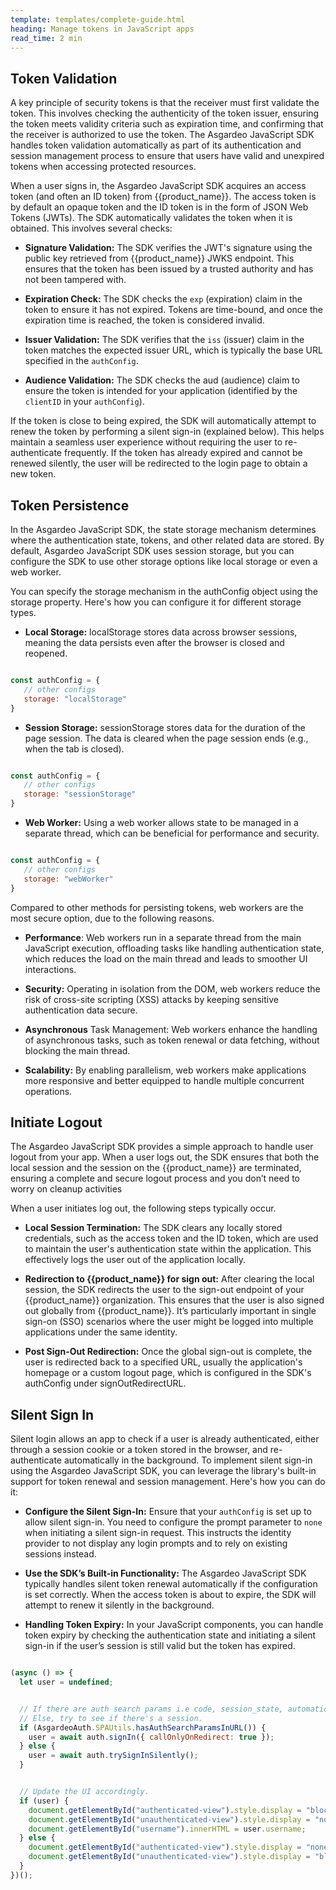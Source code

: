 ```yaml
---
template: templates/complete-guide.html
heading: Manage tokens in JavaScript apps 
read_time: 2 min
---
```


## Token Validation

A key principle of security tokens is that the receiver must first validate the token. This involves checking the authenticity of the token issuer, ensuring the token meets validity criteria such as expiration time, and confirming that the receiver is authorized to use the token. The Asgardeo JavaScript SDK handles token validation automatically as part of its authentication and session management process to ensure that users have valid and unexpired tokens when accessing protected resources.

When a user signs in, the Asgardeo JavaScript SDK acquires an access token (and often an ID token) from {{product_name}}. The access token is by default an opaque token and the ID token is in the form of JSON Web Tokens (JWTs). The SDK automatically validates the token when it is obtained. This involves several checks:

- **Signature Validation:** The SDK verifies the JWT's signature using the public key retrieved from {{product_name}} JWKS endpoint. This ensures that the token has been issued by a trusted authority and has not been tampered with.

- **Expiration Check:** The SDK checks the `exp` (expiration) claim in the token to ensure it has not expired. Tokens are time-bound, and once the expiration time is reached, the token is considered invalid.

- **Issuer Validation:** The SDK verifies that the `iss` (issuer) claim in the token matches the expected issuer URL, which is typically the base URL specified in the `authConfig`.

- **Audience Validation:** The SDK checks the aud (audience) claim to ensure the token is intended for your application (identified by the `clientID` in your   `authConfig`).

If the token is close to being expired, the SDK will automatically attempt to renew the token by performing a silent sign-in (explained below). This helps maintain a seamless user experience without requiring the user to re-authenticate frequently. If the token has already expired and cannot be renewed silently, the user will be redirected to the login page to obtain a new token.

## Token Persistence

In the Asgardeo JavaScript SDK, the state storage mechanism determines where the authentication state, tokens, and other related data are stored. By default, Asgardeo JavaScript SDK uses session storage, but you can configure the SDK to use other storage options like local storage or even a web worker.

You can specify the storage mechanism in the authConfig object using the storage property. Here's how you can configure it for different storage types.

- **Local Storage:** localStorage stores data across browser sessions, meaning the data persists even after the browser is closed and reopened.

```javascript

const authConfig = {
   // other configs
   storage: "localStorage"
}

```

- **Session Storage:** sessionStorage stores data for the duration of the page session. The data is cleared when the page session ends (e.g., when the tab is closed).

```javascript

const authConfig = {
   // other configs
   storage: "sessionStorage"
}


```

- **Web Worker:** Using a web worker allows state to be managed in a separate thread, which can be beneficial for performance and security.

```javascript

const authConfig = {
   // other configs
   storage: "webWorker"
}

```

Compared to other methods for persisting tokens, web workers are the most secure option, due to the following reasons.

- **Performance**: Web workers run in a separate thread from the main JavaScript execution, offloading tasks like handling authentication state, which reduces the load on the main thread and leads to smoother UI interactions.

- **Security:** Operating in isolation from the DOM, web workers reduce the risk of cross-site scripting (XSS) attacks by keeping sensitive authentication data secure.

- **Asynchronous** Task Management: Web workers enhance the handling of asynchronous tasks, such as token renewal or data fetching, without blocking the main thread.

- **Scalability:** By enabling parallelism, web workers make applications more responsive and better equipped to handle multiple concurrent operations.

## Initiate Logout

The Asgardeo JavaScript SDK provides a simple approach  to handle user logout from your app. When a user logs out, the SDK ensures that both the local session and the session on the {{product_name}} are terminated, ensuring a complete and secure logout process and you don’t need to worry on cleanup activities

When a user initiates log out, the following steps typically occur.

- **Local Session Termination:** The SDK clears any locally stored credentials, such as the access token and the ID token, which are used to maintain the user's authentication state within the application. This effectively logs the user out of the application locally.

- **Redirection to {{product_name}} for sign out:** After clearing the local session, the SDK redirects the user to the sign-out endpoint of your {{product_name}} organization. This ensures that the user is also signed out globally from {{product_name}}. It’s particularly important in single sign-on (SSO) scenarios where the user might be logged into multiple applications under the same identity.

- **Post Sign-Out Redirection:** Once the global sign-out is complete, the user is redirected back to a specified URL, usually the application's homepage or a custom logout page, which is configured in the SDK's authConfig under signOutRedirectURL.

## Silent Sign In

Silent login allows an app to check if a user is already authenticated, either through a session cookie or a token stored in the browser, and re-authenticate automatically in the background. To implement silent sign-in using the Asgardeo JavaScript SDK, you can leverage the library's built-in support for token renewal and session management. Here's how you can do it:

- **Configure the Silent Sign-In:** Ensure that your `authConfig` is set up to allow silent sign-in. You need to configure the prompt parameter to `none` when initiating a silent sign-in request. This instructs the identity provider to not display any login prompts and to rely on existing sessions instead.

- **Use the SDK’s Built-in Functionality:** The Asgardeo JavaScript SDK typically handles silent token renewal automatically if the configuration is set correctly. When the access token is about to expire, the SDK will attempt to renew it silently in the background.

- **Handling Token Expiry:** In your JavaScript components, you can handle token expiry by checking the authentication state and initiating a silent sign-in if the user’s session is still valid but the token has expired.

```javascript

(async () => {
  let user = undefined;


  // If there are auth search params i.e code, session_state, automatically trigger login.
  // Else, try to see if there's a session.
  if (AsgardeoAuth.SPAUtils.hasAuthSearchParamsInURL()) {
    user = await auth.signIn({ callOnlyOnRedirect: true });
  } else {
    user = await auth.trySignInSilently();
  }


  // Update the UI accordingly.
  if (user) {
    document.getElementById("authenticated-view").style.display = "block";
    document.getElementById("unauthenticated-view").style.display = "none";
    document.getElementById("username").innerHTML = user.username;
  } else {
    document.getElementById("authenticated-view").style.display = "none";
    document.getElementById("unauthenticated-view").style.display = "block";
  }
})();

```
